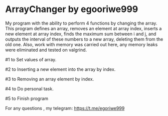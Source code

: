 # ArrayChanger by egooriwe999
My program with the ability to perform 4 functions by changing the array. This program defines an array, removes an element at array index, inserts a new element at array index, finds the maximum sum between i and j, and outputs the interval of these numbers to a new array, deleting them from the old one. Also, work with memory was carried out here, any memory leaks were eliminated and tested on valgrind.

#1 to Set values of array.

#2 to Inserting a new element into the array by index.

#3 to Removing an array element by index.

#4 to Do personal task.

#5 to Finish program

For any questions , my telegram: https://t.me/egoriwe999
